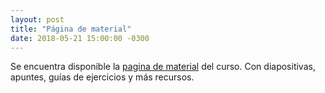 ```yaml
---
layout: post
title: "Página de material"
date: 2018-05-21 15:00:00 -0300
---
```


Se encuentra disponible la [pagina de material](material/) del curso. Con diapositivas, apuntes, guías de ejercicios y más recursos.

